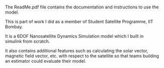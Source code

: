 The ReadMe.pdf file contains the documentation and instructions to use the model.

This is part of work I did as a member of Student Satellite Programme, IIT Bombay.

It is a 6DOF Nanosatellite Dynamics Simulation model which I built in simulink from scratch.

It also contains additional features such as calculating the solar vector, magnetic field vector, etc. with respect to the satellite so that teams building an estimator could evaluate their model.
